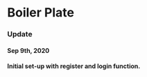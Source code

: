 <h1>Boiler Plate</h1>
<h3>Update</h3>
<h4>Sep 9th, 2020<h4>
<p>Initial set-up with register and login function.</p>
